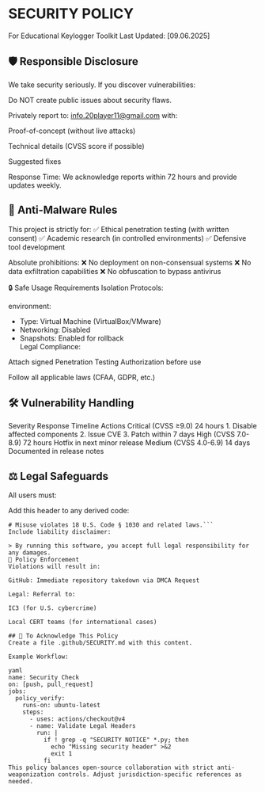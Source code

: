 # SECURITY POLICY
For Educational Keylogger Toolkit
Last Updated: [09.06.2025]

## 🛡️ Responsible Disclosure
We take security seriously. If you discover vulnerabilities:

Do NOT create public issues about security flaws.

Privately report to: info.20player11@gmail.com with:

Proof-of-concept (without live attacks)

Technical details (CVSS score if possible)

Suggested fixes

Response Time: We acknowledge reports within 72 hours and provide updates weekly.

## 🚨 Anti-Malware Rules
This project is strictly for:
✅ Ethical penetration testing (with written consent)
✅ Academic research (in controlled environments)
✅ Defensive tool development

Absolute prohibitions:
❌ No deployment on non-consensual systems
❌ No data exfiltration capabilities
❌ No obfuscation to bypass antivirus

🔒 Safe Usage Requirements
Isolation Protocols:

environment:  
  - Type: Virtual Machine (VirtualBox/VMware)  
  - Networking: Disabled  
  - Snapshots: Enabled for rollback  
Legal Compliance:

Attach signed Penetration Testing Authorization before use

Follow all applicable laws (CFAA, GDPR, etc.)

## 🛠️ Vulnerability Handling
Severity	Response Timeline	Actions
Critical (CVSS ≥9.0)	24 hours	1. Disable affected components
2. Issue CVE
3. Patch within 7 days
High (CVSS 7.0-8.9)	72 hours	Hotfix in next minor release
Medium (CVSS 4.0-6.9)	14 days	Documented in release notes
## ⚖️ Legal Safeguards
All users must:

Add this header to any derived code:

```# SECURITY NOTICE: This tool is for authorized testing only.  
# Misuse violates 18 U.S. Code § 1030 and related laws.```
Include liability disclaimer:

> By running this software, you accept full legal responsibility for any damages.  
📝 Policy Enforcement
Violations will result in:

GitHub: Immediate repository takedown via DMCA Request

Legal: Referral to:

IC3 (for U.S. cybercrime)

Local CERT teams (for international cases)

## 📌 To Acknowledge This Policy
Create a file .github/SECURITY.md with this content.

Example Workflow:

yaml
name: Security Check
on: [push, pull_request]
jobs:
  policy_verify:
    runs-on: ubuntu-latest
    steps:
      - uses: actions/checkout@v4
      - name: Validate Legal Headers
        run: |
          if ! grep -q "SECURITY NOTICE" *.py; then
            echo "Missing security header" >&2
            exit 1
          fi
This policy balances open-source collaboration with strict anti-weaponization controls. Adjust jurisdiction-specific references as needed.
